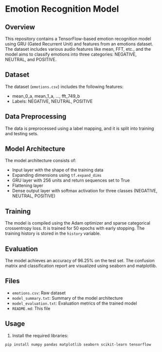 # Emotion Recognition Model

## Overview

This repository contains a TensorFlow-based emotion recognition model using GRU (Gated Recurrent Unit) and features from an emotions dataset. The dataset includes various audio features like mean, FFT, etc., and the model aims to classify emotions into three categories: NEGATIVE, NEUTRAL, and POSITIVE.

## Dataset

The dataset (`emotions.csv`) includes the following features:

- mean_0_a, mean_1_a, ..., fft_749_b
- Labels: NEGATIVE, NEUTRAL, POSITIVE

## Data Preprocessing

The data is preprocessed using a label mapping, and it is split into training and testing sets.

## Model Architecture

The model architecture consists of:

- Input layer with the shape of the training data
- Expanding dimensions using `tf.expand_dims`
- GRU layer with 256 units and return sequences set to True
- Flattening layer
- Dense output layer with softmax activation for three classes (NEGATIVE, NEUTRAL, POSITIVE)

## Training

The model is compiled using the Adam optimizer and sparse categorical crossentropy loss. It is trained for 50 epochs with early stopping. The training history is stored in the `history` variable.

## Evaluation

The model achieves an accuracy of 96.25% on the test set. The confusion matrix and classification report are visualized using seaborn and matplotlib.

## Files

- `emotions.csv`: Raw dataset
- `model_summary.txt`: Summary of the model architecture
- `model_evaluation.txt`: Evaluation metrics of the trained model
- `README.md`: This file

## Usage

1. Install the required libraries:

```bash
pip install numpy pandas matplotlib seaborn scikit-learn tensorflow
